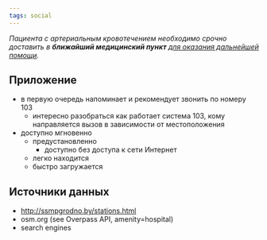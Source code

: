 ```yaml
---
tags: social
---
```


_Пациента с артериальным кровотечением необходимо срочно доставить в **ближайший медицинский пункт** [для оказания дальнейшей помощи][first-aid-blood]._

[first-aid-blood]: http://inmedo.ru/first-aid/2013/02/01/kak-razlichit-arterialnoe-i-venoznoe-krovotechenie.html

## Приложение

* в первую очередь напоминает и рекомендует звонить по номеру 103
  * интересно разобраться как работает система 103, кому направляется вызов в зависимости от местоположения
* доступно мгновенно
  * предустановленно
    * доступно без доступа к сети Интернет
  * легко находится
  * быстро загружается

## Источники данных

* http://ssmpgrodno.by/stations.html
* osm.org (see Overpass API, amenity=hospital)
* search engines
